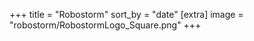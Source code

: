 +++
title = "Robostorm"
sort_by = "date"
[extra]
    image = "robostorm/RobostormLogo_Square.png"
+++
